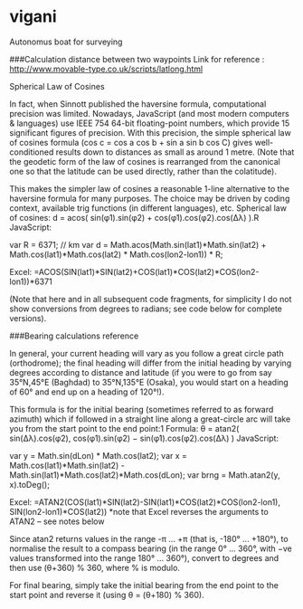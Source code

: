 vigani
======

Autonomus boat for surveying


###Calculation distance between two waypoints
Link for reference : http://www.movable-type.co.uk/scripts/latlong.html

Spherical Law of Cosines

In fact, when Sinnott published the haversine formula, computational precision was limited. Nowadays, JavaScript (and most modern computers & languages) use IEEE 754 64-bit floating-point numbers, which provide 15 significant figures of precision. With this precision, the simple spherical law of cosines formula (cos c = cos a cos b + sin a sin b cos C) gives well-conditioned results down to distances as small as around 1 metre. (Note that the geodetic form of the law of cosines is rearranged from the canonical one so that the latitude can be used directly, rather than the colatitude).

This makes the simpler law of cosines a reasonable 1-line alternative to the haversine formula for many purposes. The choice may be driven by coding context, available trig functions (in different languages), etc.
Spherical
law of cosines: 	d = acos( sin(φ1).sin(φ2) + cos(φ1).cos(φ2).cos(Δλ) ).R
JavaScript: 	

var R = 6371; // km
var d = Math.acos(Math.sin(lat1)*Math.sin(lat2) + 
                  Math.cos(lat1)*Math.cos(lat2) *
                  Math.cos(lon2-lon1)) * R;

Excel: 	=ACOS(SIN(lat1)*SIN(lat2)+COS(lat1)*COS(lat2)*COS(lon2-lon1))*6371

(Note that here and in all subsequent code fragments, for simplicity I do not show conversions from degrees to radians; see code below for complete versions).



###Bearing calculations reference

In general, your current heading will vary as you follow a great circle path (orthodrome); the final heading will differ from the initial heading by varying degrees according to distance and latitude (if you were to go from say 35°N,45°E (Baghdad) to 35°N,135°E (Osaka), you would start on a heading of 60° and end up on a heading of 120°!).

This formula is for the initial bearing (sometimes referred to as forward azimuth) which if followed in a straight line along a great-circle arc will take you from the start point to the end point:1
Formula: 	θ = atan2( sin(Δλ).cos(φ2), cos(φ1).sin(φ2) − sin(φ1).cos(φ2).cos(Δλ) )
JavaScript: 	

var y = Math.sin(dLon) * Math.cos(lat2);
var x = Math.cos(lat1)*Math.sin(lat2) -
        Math.sin(lat1)*Math.cos(lat2)*Math.cos(dLon);
var brng = Math.atan2(y, x).toDeg();

Excel: 	=ATAN2(COS(lat1)*SIN(lat2)-SIN(lat1)*COS(lat2)*COS(lon2-lon1),
       SIN(lon2-lon1)*COS(lat2))
*note that Excel reverses the arguments to ATAN2 – see notes below

Since atan2 returns values in the range -π ... +π (that is, -180° ... +180°), to normalise the result to a compass bearing (in the range 0° ... 360°, with −ve values transformed into the range 180° ... 360°), convert to degrees and then use (θ+360) % 360, where % is modulo.

For final bearing, simply take the initial bearing from the end point to the start point and reverse it (using θ = (θ+180) % 360).

